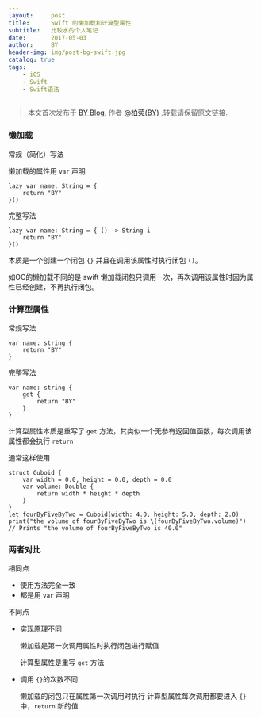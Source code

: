 ```yaml
---
layout:     post
title:      Swift 的懒加载和计算型属性
subtitle:   比较水的个人笔记
date:       2017-05-03
author:     BY
header-img: img/post-bg-swift.jpg
catalog: true
tags:
    - iOS
    - Swift
    - Swift语法
---
```



> 本文首次发布于 [BY Blog](https://flyingwzb.github.io), 作者 [@柏荧(BY)](http://github.com/qiubaiying) ,转载请保留原文链接.

### 懒加载

常规（简化）写法

懒加载的属性用 `var` 声明

```
lazy var name: String = {
	return "BY"
}()
```

完整写法

```
lazy var name: String = { () -> String i
	return "BY"
}()
```

本质是一个创建一个闭包 `{}` 并且在调用该属性时执行闭包 `()`。

如OC的懒加载不同的是 swift 懒加载闭包只调用一次，再次调用该属性时因为属性已经创建，不再执行闭包。

### 计算型属性

常规写法

```
var name: string {
	return "BY"
}
```

完整写法 

```
var name: string {
	get {
		return "BY"
	}
}
```

计算型属性本质是重写了 `get` 方法，其类似一个无参有返回值函数，每次调用该属性都会执行 `return`

通常这样使用

```
struct Cuboid {
    var width = 0.0, height = 0.0, depth = 0.0
    var volume: Double {
        return width * height * depth
    }
}
let fourByFiveByTwo = Cuboid(width: 4.0, height: 5.0, depth: 2.0)
print("the volume of fourByFiveByTwo is \(fourByFiveByTwo.volume)")
// Prints "the volume of fourByFiveByTwo is 40.0"
```

### 两者对比

相同点

- 使用方法完全一致
- 都是用 `var` 声明

不同点

- 实现原理不同

	懒加载是第一次调用属性时执行闭包进行赋值

	计算型属性是重写 `get` 方法

- 调用 `{}`的次数不同

	懒加载的闭包只在属性第一次调用时执行
	计算型属性每次调用都要进入 `{}` 中，`return` 新的值
